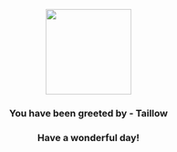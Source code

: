 <p align="center">
    <img src="https://raw.githubusercontent.com/PokeAPI/sprites/master/sprites/pokemon/276.png" width="150" height="150">
</p>
<h3 align="center">You have been greeted by - <b>Taillow</b></h3>
<h3 align="center">Have a wonderful day!</h3>
